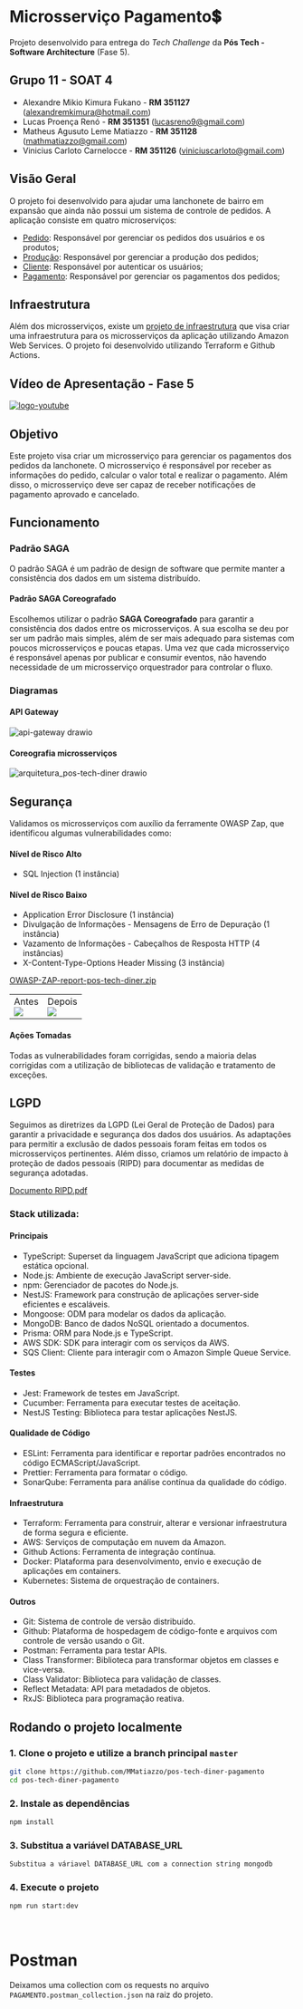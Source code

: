 # Microsserviço Pagamento💲

Projeto desenvolvido para entrega do *Tech Challenge* da **Pós Tech - Software Architecture** (Fase 5).

## Grupo 11 - SOAT 4
- Alexandre Mikio Kimura Fukano - **RM 351127** (alexandremkimura@hotmail.com)
- Lucas Proença Renó - **RM 351351** (lucasreno9@gmail.com)
- Matheus Agusuto Leme Matiazzo - **RM 351128** (mathmatiazzo@gmail.com)
- Vinicius Carloto Carnelocce - **RM 351126** (viniciuscarloto@gmail.com)

## Visão Geral
O projeto foi desenvolvido para ajudar uma lanchonete de bairro em expansão que ainda não possui um sistema de controle de pedidos. A aplicação consiste em quatro microserviços:
- [Pedido](https://github.com/MMatiazzo/pos-tech-diner-pedido): Responsável por gerenciar os pedidos dos usuários e os produtos;
- [Produção](https://github.com/MMatiazzo/pos-tech-diner-producao): Responsável por gerenciar a produção dos pedidos;
- [Cliente](https://github.com/MMatiazzo/pos-tech-diner-cliente): Responsável por autenticar os usuários;
- [Pagamento](https://github.com/MMatiazzo/pos-tech-diner-pagamento): Responsável por gerenciar os pagamentos dos pedidos;

## Infraestrutura
Além dos microsserviços, existe um [projeto de infraestrutura](https://github.com/MMatiazzo/infra-pos-tech-diner) que visa criar uma infraestrutura para os microsserviços da aplicação utilizando Amazon Web Services. O projeto foi desenvolvido utilizando Terraform e Github Actions.

## Vídeo de Apresentação - Fase 5
[![logo-youtube](https://github.com/user-attachments/assets/4ef4ce8c-af75-4bb3-9461-6322dab45e7d)](https://www.youtube.com/watch?v=87CyZxSenM4)

## Objetivo

Este projeto visa criar um microsserviço para gerenciar os pagamentos dos pedidos da lanchonete. O microsserviço é responsável por receber as informações do pedido, calcular o valor total e realizar o pagamento. Além disso, o microsserviço deve ser capaz de receber notificações de pagamento aprovado e cancelado.

## Funcionamento

### Padrão SAGA

O padrão SAGA é um padrão de design de software que permite manter a consistência dos dados em um sistema distribuído. 

#### Padrão SAGA Coreografado

Escolhemos utilizar o padrão **SAGA Coreografado** para garantir a consistência dos dados entre os microsserviços. A sua escolha se deu por ser um padrão mais simples, além de ser mais adequado para sistemas com poucos microsserviços e poucas etapas. Uma vez que cada microsserviço é responsável apenas por publicar e consumir eventos, não havendo necessidade de um microsserviço orquestrador para controlar o fluxo.

### Diagramas
#### API Gateway
![api-gateway drawio](https://github.com/user-attachments/assets/222bed1f-9e8a-497f-b96b-a72ef9430dcc)
#### Coreografia microsserviços
![arquitetura_pos-tech-diner drawio](https://github.com/user-attachments/assets/d619a1c6-95cb-42eb-8a45-6a2f3d08cf40)

## Segurança

Validamos os microsserviços com auxílio da ferramente OWASP Zap, que identificou algumas vulnerabilidades como:
#### Nível de Risco Alto
- SQL Injection (1 instância)
#### Nível de Risco Baixo
- Application Error Disclosure (1 instância)
- Divulgação de Informações - Mensagens de Erro de Depuração (1 instância)
- Vazamento de Informações - Cabeçalhos de Resposta HTTP (4 instâncias)
- X-Content-Type-Options Header Missing (3 instância)

[OWASP-ZAP-report-pos-tech-diner.zip](https://github.com/user-attachments/files/16200767/OWASP-ZAP-report-pos-tech-diner.zip)
<table>
  <tr>
    <td valign="top">Antes<br><img src="https://github.com/user-attachments/assets/55e22257-b779-44e7-adbc-0105b07486d9"/></td>
    <td valign="top">Depois<br><img src="https://github.com/user-attachments/assets/64852f20-9bc6-41cd-b223-1d82545e30fa"/></td>
  </tr>
</table>


#### Ações Tomadas
Todas as vulnerabilidades foram corrigidas, sendo a maioria delas corrigidas com a utilização de bibliotecas de validação e tratamento de exceções.

## LGPD
Seguimos as diretrizes da LGPD (Lei Geral de Proteção de Dados) para garantir a privacidade e segurança dos dados dos usuários. As adaptações para permitir a exclusão de dados pessoais foram feitas em todos os microsserviços pertinentes.
Além disso, criamos um relatório de impacto à proteção de dados pessoais (RIPD) para documentar as medidas de segurança adotadas.

[Documento RIPD.pdf](https://github.com/user-attachments/files/16203281/pos_tech_diner_ripd_att.pdf)

### Stack utilizada:

#### Principais
- TypeScript: Superset da linguagem JavaScript que adiciona tipagem estática opcional.
- Node.js: Ambiente de execução JavaScript server-side.
- npm: Gerenciador de pacotes do Node.js.
- NestJS: Framework para construção de aplicações server-side eficientes e escaláveis.
- Mongoose: ODM para modelar os dados da aplicação.
- MongoDB: Banco de dados NoSQL orientado a documentos.
- Prisma: ORM para Node.js e TypeScript.
- AWS SDK: SDK para interagir com os serviços da AWS.
- SQS Client: Cliente para interagir com o Amazon Simple Queue Service.

#### Testes
- Jest: Framework de testes em JavaScript.
- Cucumber: Ferramenta para executar testes de aceitação.
- NestJS Testing: Biblioteca para testar aplicações NestJS.

#### Qualidade de Código
- ESLint: Ferramenta para identificar e reportar padrões encontrados no código ECMAScript/JavaScript.
- Prettier: Ferramenta para formatar o código.
- SonarQube: Ferramenta para análise contínua da qualidade do código.

#### Infraestrutura
- Terraform: Ferramenta para construir, alterar e versionar infraestrutura de forma segura e eficiente.
- AWS: Serviços de computação em nuvem da Amazon.
- Github Actions: Ferramenta de integração contínua.
- Docker: Plataforma para desenvolvimento, envio e execução de aplicações em containers.
- Kubernetes: Sistema de orquestração de containers.

#### Outros
- Git: Sistema de controle de versão distribuído.
- Github: Plataforma de hospedagem de código-fonte e arquivos com controle de versão usando o Git.
- Postman: Ferramenta para testar APIs.
- Class Transformer: Biblioteca para transformar objetos em classes e vice-versa.
- Class Validator: Biblioteca para validação de classes.
- Reflect Metadata: API para metadados de objetos.
- RxJS: Biblioteca para programação reativa.


## Rodando o projeto localmente

### 1. Clone o projeto e utilize a branch principal `master`
```bash
git clone https://github.com/MMatiazzo/pos-tech-diner-pagamento
cd pos-tech-diner-pagamento
```

### 2. Instale as dependências
```bash
npm install
```

### 3. Substitua a variável DATABASE_URL
```bash
Substitua a váriavel DATABASE_URL com a connection string mongodb
```

### 4. Execute o projeto
```bash
npm run start:dev
```
<br>

# Postman

Deixamos uma collection com os requests no arquivo `PAGAMENTO.postman_collection.json` na raiz do projeto.
